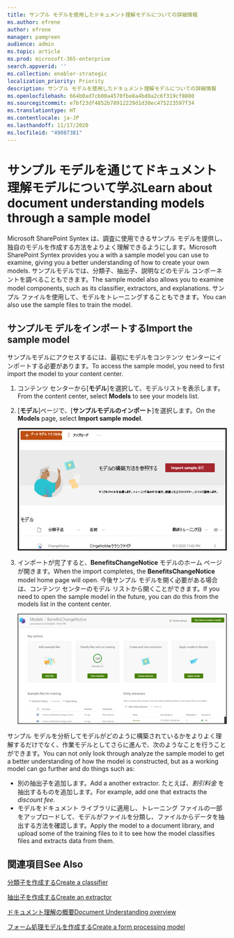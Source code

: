 ```yaml
---
title: サンプル モデルを使用したドキュメント理解モデルについての詳細情報
ms.author: efrene
author: efrene
manager: pamgreen
audience: admin
ms.topic: article
ms.prod: microsoft-365-enterprise
search.appverid: ''
ms.collection: enabler-strategic
localization_priority: Priority
description: サンプル モデルを使用したドキュメント理解モデルについての詳細情報
ms.openlocfilehash: 664b0ad7cb00a4570fbe8a4bd8a2c6f319cf8800
ms.sourcegitcommit: e7bf23df4852b78912229d1d38ec475223597f34
ms.translationtype: HT
ms.contentlocale: ja-JP
ms.lasthandoff: 11/17/2020
ms.locfileid: "49087381"
---
```

# <a name="learn-about-document-understanding-models-through-a-sample-model"></a><span data-ttu-id="658da-103">サンプル モデルを通じてドキュメント理解モデルについて学ぶ</span><span class="sxs-lookup"><span data-stu-id="658da-103">Learn about document understanding models through a sample model</span></span>

<span data-ttu-id="658da-104">Microsoft SharePoint Syntex は、調査に使用できるサンプル モデルを提供し、独自のモデルを作成する方法をよりよく理解できるようにします。</span><span class="sxs-lookup"><span data-stu-id="658da-104">Microsoft SharePoint Syntex provides you a with a sample model you can use to examine, giving you a better understanding of how to create your own models.</span></span> <span data-ttu-id="658da-105">サンプルモデルでは、分類子、抽出子、説明などのモデル コンポーネントを調べることもできます。</span><span class="sxs-lookup"><span data-stu-id="658da-105">The sample model also allows you to examine model components, such as its classifier, extractors, and explanations.</span></span> <span data-ttu-id="658da-106">サンプル ファイルを使用して、モデルをトレーニングすることもできます。</span><span class="sxs-lookup"><span data-stu-id="658da-106">You can also use the sample files to train the model.</span></span>

## <a name="import-the-sample-model"></a><span data-ttu-id="658da-107">サンプルモ デルをインポートする</span><span class="sxs-lookup"><span data-stu-id="658da-107">Import the sample model</span></span>

<span data-ttu-id="658da-108">サンプルモデルにアクセスするには、最初にモデルをコンテンツ センターにインポートする必要があります。</span><span class="sxs-lookup"><span data-stu-id="658da-108">To access the sample model, you need to first import the model to your content center.</span></span>

1. <span data-ttu-id="658da-109">コンテンツ センターから[**モデル**]を選択して、モデルリストを表示します。</span><span class="sxs-lookup"><span data-stu-id="658da-109">From the content center, select **Models** to see your models list.</span></span></br>
2. <span data-ttu-id="658da-110">[**モデル**]ページで、[**サンプルモデルのインポート**]を選択します。</span><span class="sxs-lookup"><span data-stu-id="658da-110">On the **Models** page, select **Import sample model**.</span></span></br>

    ![サンプル モデルのインポート](../media/content-understanding/import-sample-model.png) </br>

3. <span data-ttu-id="658da-112">インポートが完了すると、**BenefitsChangeNotice** モデルのホーム ページが開きます。</span><span class="sxs-lookup"><span data-stu-id="658da-112">When the import completes, the **BenefitsChangeNotice** model home page will open.</span></span> <span data-ttu-id="658da-113">今後サンプル モデルを開く必要がある場合は、コンテンツ センターのモデル リストから開くことができます。</span><span class="sxs-lookup"><span data-stu-id="658da-113">If you need to open the sample model in the future, you can do this from the models list in the content center.</span></span> </br>

     ![サンプル ホーム ページ](../media/content-understanding/sample-home-page.png)</br>

<span data-ttu-id="658da-115">サンプル モデルを分析してモデルがどのように構築されているかをよりよく理解するだけでなく、作業モデルとしてさらに進んで、次のようなことを行うことができます。</span><span class="sxs-lookup"><span data-stu-id="658da-115">You can not only look through analyze the sample model to get a better understanding of how the model is constructed, but as a working model can go further and do things such as:</span></span>

- <span data-ttu-id="658da-116">別の抽出子を追加します。</span><span class="sxs-lookup"><span data-stu-id="658da-116">Add a another extractor.</span></span> <span data-ttu-id="658da-117">たとえば、*割引料金* を抽出するものを追加します。</span><span class="sxs-lookup"><span data-stu-id="658da-117">For example, add one that extracts the *discount fee*.</span></span>
- <span data-ttu-id="658da-118">モデルをドキュメント ライブラリに適用し、トレーニング ファイルの一部をアップロードして、モデルがファイルを分類し、ファイルからデータを抽出する方法を確認します。</span><span class="sxs-lookup"><span data-stu-id="658da-118">Apply the model to a document library, and upload some of the training files to it to see how the model classifies files and extracts data from them.</span></span>


## <a name="see-also"></a><span data-ttu-id="658da-119">関連項目</span><span class="sxs-lookup"><span data-stu-id="658da-119">See Also</span></span>
[<span data-ttu-id="658da-120">分類子を作成する</span><span class="sxs-lookup"><span data-stu-id="658da-120">Create a classifier</span></span>](create-a-classifier.md)

[<span data-ttu-id="658da-121">抽出子を作成する</span><span class="sxs-lookup"><span data-stu-id="658da-121">Create an extractor</span></span>](create-an-extractor.md)

[<span data-ttu-id="658da-122">ドキュメント理解の概要</span><span class="sxs-lookup"><span data-stu-id="658da-122">Document Understanding overview</span></span>](document-understanding-overview.md)

[<span data-ttu-id="658da-123">フォーム処理モデルを作成する</span><span class="sxs-lookup"><span data-stu-id="658da-123">Create a form processing model</span></span>](create-a-form-processing-model.md)  
